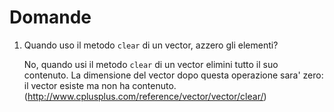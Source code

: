 # Domande

1. Quando uso il metodo `clear` di un vector, azzero gli elementi?

	No, quando usi il metodo `clear` di un vector elimini tutto il suo contenuto. La dimensione del vector dopo questa operazione sara' zero: il vector esiste ma non ha contenuto.
	(http://www.cplusplus.com/reference/vector/vector/clear/)



